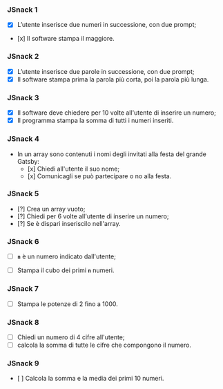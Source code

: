 ### **JSnack 1**
- [x] L’utente inserisce due numeri in successione, con due prompt;
- [x] Il software stampa il maggiore.

### **JSnack 2**
- [x] L’utente inserisce due parole in successione, con due prompt;
- [x] Il software stampa prima la parola più corta, poi la parola più lunga.

### **JSnack 3**
- [x] Il software deve chiedere per 10 volte all'utente di inserire un numero;
- [x] Il programma stampa la somma di tutti i numeri inseriti.

### **JSnack 4**
- In un array sono contenuti i nomi degli invitati alla festa del grande Gatsby:
    - [x] Chiedi all'utente il suo nome;
    - [x] Comunicagli se può partecipare o no alla festa.

### **JSnack 5**
- [?] Crea un array vuoto;
- [?] Chiedi per 6 volte all'utente di inserire un numero;
- [?] Se è dispari inseriscilo nell'array.

### **JSnack 6**
- [ ] **`n`** è un numero indicato dall'utente;
- [ ] Stampa il cubo dei primi **`n`** numeri.


### **JSnack 7**
- [ ] Stampa le potenze di 2 fino a 1000.

### **JSnack 8**
- [ ] Chiedi un numero di 4 cifre all'utente;
- [ ] calcola la somma di tutte le cifre che compongono il numero.

### **JSnack 9**
- [ ] Calcola la somma e la media dei primi 10 numeri.